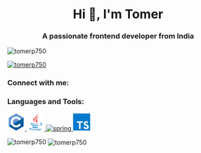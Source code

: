 <h1 align="center">Hi 👋, I'm Tomer</h1>
<h3 align="center">A passionate frontend developer from India</h3>

<p align="left"> <img src="https://komarev.com/ghpvc/?username=tomerp750&label=Profile%20views&color=0e75b6&style=flat" alt="tomerp750" /> </p>

<p align="left"> <a href="https://github.com/ryo-ma/github-profile-trophy"><img src="https://github-profile-trophy.vercel.app/?username=tomerp750" alt="tomerp750" /></a> </p>

<h3 align="left">Connect with me:</h3>
<p align="left">
</p>

<h3 align="left">Languages and Tools:</h3>
<p align="left"> <a href="https://www.cprogramming.com/" target="_blank" rel="noreferrer"> <img src="https://raw.githubusercontent.com/devicons/devicon/master/icons/c/c-original.svg" alt="c" width="40" height="40"/> </a> <a href="https://www.java.com" target="_blank" rel="noreferrer"> <img src="https://raw.githubusercontent.com/devicons/devicon/master/icons/java/java-original.svg" alt="java" width="40" height="40"/> </a> <a href="https://spring.io/" target="_blank" rel="noreferrer"> <img src="https://www.vectorlogo.zone/logos/springio/springio-icon.svg" alt="spring" width="40" height="40"/> </a> <a href="https://www.typescriptlang.org/" target="_blank" rel="noreferrer"> <img src="https://raw.githubusercontent.com/devicons/devicon/master/icons/typescript/typescript-original.svg" alt="typescript" width="40" height="40"/> </a> </p>

<p><img align="left" src="https://github-readme-stats.vercel.app/api/top-langs?username=tomerp750&show_icons=true&locale=en&layout=compact" alt="tomerp750" /></p>

<p>&nbsp;<img align="center" src="https://github-readme-stats.vercel.app/api?username=tomerp750&show_icons=true&locale=en" alt="tomerp750" /></p>
